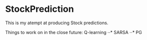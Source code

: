 # StockPrediction

This is my atempt at producing Stock predictions. 

Things to work on in the close future:
  Q-learning
  ⋅⋅* SARSA
  ⋅⋅* PG
